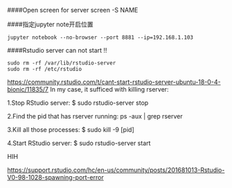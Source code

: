 ####Open screen for server
screen -S NAME

####指定jupyter note开启位置
```
jupyter notebook --no-browser --port 8881 --ip=192.168.1.103
```

####Rstudio server can not start !!
```
sudo rm -rf /var/lib/rstudio-server
sudo rm -rf /etc/rstudio
```
https://community.rstudio.com/t/cant-start-rstudio-server-ubuntu-18-0-4-bionic/11835/7
In my case, it sufficed with killing rserver:

1.Stop RStudio server: $ sudo rstudio-server stop

2.Find the pid that has rserver running: ps -aux | grep rserver

3.Kill all those processes: $ sudo kill -9 [pid]

4.Start RStudio server: $ sudo rstudio-server start

HIH

https://support.rstudio.com/hc/en-us/community/posts/201681013-Rstudio-V0-98-1028-spawning-port-error

